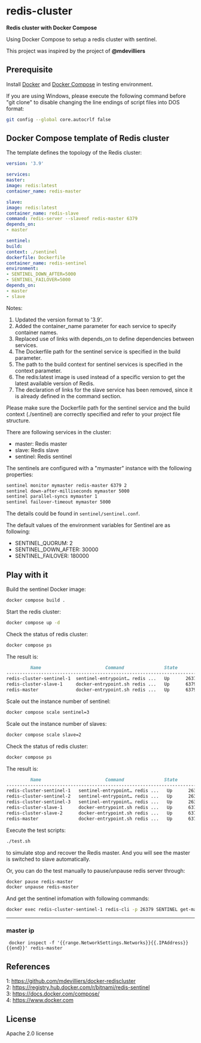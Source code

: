 # redis-cluster 
**Redis cluster with Docker Compose** 

Using Docker Compose to setup a redis cluster with sentinel.

This project was inspired by the project of **@mdevilliers**

## Prerequisite
Install [Docker](https://docs.docker.com/engine/) and [Docker Compose](https://docs.docker.com/compose/) in testing environment.

If you are using Windows, please execute the following command before "git clone" to disable changing the line endings of script files into DOS format:
```sh
git config --global core.autocrlf false
```

## Docker Compose template of Redis cluster

The template defines the topology of the Redis cluster:
```yml
version: '3.9'

services:
master:
image: redis:latest
container_name: redis-master

slave:
image: redis:latest
container_name: redis-slave
command: redis-server --slaveof redis-master 6379
depends_on:
- master

sentinel:
build:
context: ./sentinel
dockerfile: Dockerfile
container_name: redis-sentinel
environment:
- SENTINEL_DOWN_AFTER=5000
- SENTINEL_FAILOVER=5000
depends_on:
- master
- slave
```

Notes:
1. Updated the version format to '3.9'.
2. Added the container_name parameter for each service to specify container names.
3. Replaced use of links with depends_on to define dependencies between services.
4. The Dockerfile path for the sentinel service is specified in the build parameter.
5. The path to the build context for sentinel services is specified in the context parameter.
6. The redis:latest image is used instead of a specific version to get the latest available version of Redis.
7. The declaration of links for the slave service has been removed, since it is already defined in the command section.

Please make sure the Dockerfile path for the sentinel service and the build context (./sentinel) are correctly specified and refer to your project file structure.

There are following services in the cluster:
* master: Redis master
* slave:  Redis slave
* sentinel: Redis sentinel


The sentinels are configured with a "mymaster" instance with the following properties:
```sh
sentinel monitor mymaster redis-master 6379 2
sentinel down-after-milliseconds mymaster 5000
sentinel parallel-syncs mymaster 1
sentinel failover-timeout mymaster 5000
```

The details could be found in `sentinel/sentinel.conf`.

The default values of the environment variables for Sentinel are as following:
* SENTINEL_QUORUM: 2
* SENTINEL_DOWN_AFTER: 30000
* SENTINEL_FAILOVER: 180000



## Play with it
Build the sentinel Docker image:
```sh
docker compose build .
```

Start the redis cluster:
```sh
docker compose up -d
```

Check the status of redis cluster:
```sh
docker compose ps
```

The result is:
```md
         Name                        Command               State          Ports        
--------------------------------------------------------------------------------------
redis-cluster-sentinel-1  sentinel-entrypoint… redis ...   Up      26379/tcp, 6379/tcp 
redis-cluster-slave-1     docker-entrypoint.sh redis ...   Up      6379/tcp     
redis-master              docker-entrypoint.sh redis ...   Up      6379/tcp            
```

Scale out the instance number of sentinel:
```sh
docker compose scale sentinel=3
```

Scale out the instance number of slaves:
```sh
docker compose scale slave=2
```

Check the status of redis cluster:
```sh
docker compose ps
```

The result is:
```md
         Name                        Command               State          Ports        
--------------------------------------------------------------------------------------
redis-cluster-sentinel-1   sentinel-entrypoint… redis ...   Up      26379/tcp, 6379/tcp 
redis-cluster-sentinel-2   sentinel-entrypoint… redis ...   Up      26379/tcp, 6379/tcp 
redis-cluster-sentinel-3   sentinel-entrypoint… redis ...   Up      26379/tcp, 6379/tcp 
redis-cluster-slave-1      docker-entrypoint.sh redis ...   Up      6379/tcp            
redis-cluster-slave-2      docker-entrypoint.sh redis ...   Up      6379/tcp            
redis-master               docker-entrypoint.sh redis ...   Up      6379/tcp            
```

Execute the test scripts:
```sh
./test.sh
```
to simulate stop and recover the Redis master. And you will see the master is switched to slave automatically. 

Or, you can do the test manually to pause/unpause redis server through:
```sh
docker pause redis-master
docker unpause redis-master
```
And get the sentinel infomation with following commands:
```sh
docker exec redis-cluster-sentinel-1 redis-cli -p 26379 SENTINEL get-master-addr-by-name mymaster
```

--- 

### master ip

` docker inspect -f '{{range.NetworkSettings.Networks}}{{.IPAddress}}{{end}}' redis-master`

## References
1: https://github.com/mdevilliers/docker-rediscluster<br>
2: https://registry.hub.docker.com/r/bitnami/redis-sentinel<br>
3: https://docs.docker.com/compose/<br>
4: https://www.docker.com

## License
Apache 2.0 license 
